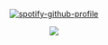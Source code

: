 <div align="center">
  
[![spotify-github-profile](https://spotify-github-profile.kittinanx.com/api/view?uid=31xe4agh6dmnx4qejpvivisatr6e&cover_image=true&theme=natemoo-re&show_offline=false&background_color=121212&interchange=false&bar_color=616161&bar_color_cover=false)](https://spotify-github-profile.kittinanx.com/api/view?uid=31xe4agh6dmnx4qejpvivisatr6e&redirect=true)

![](https://komarev.com/ghpvc/?username=ALBARNS&style=for-the-badge&color=708090)

</div>
